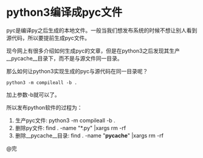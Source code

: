 python3编译成pyc文件
======

pyc是编译py之后生成的本地文件。一般当我们想发布系统的时候不想让别人看到源代码，所以要提前生成pyc文件。

现今网上有很多介绍如何生成pyc的文章，但是在python3之后发现其生产__pycache__目录下，而不是与源文件同一目录。

那么如何让python3实现生成的pyc与源代码在同一目录呢？
```
python3 -m compileall -b .
```
加上参数-b就可以了。

所以发布python软件的过程为：
1. 生产pyc文件:  python3 -m compileall -b .
2. 删除py文件:  find . -name "*.py" |xargs rm -rf
3. 删除__pycache__目录:  find . -name "__pycache__" |xargs rm -rf

@完